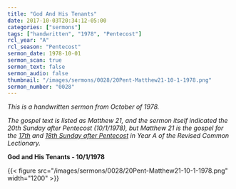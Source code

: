 ```yaml
---
title: "God And His Tenants"
date: 2017-10-03T20:34:12-05:00
categories: ["sermons"]
tags: ["handwritten", "1978", "Pentecost"]
rcl_year: "A"
rcl_season: "Pentecost"
sermon_date: 1978-10-01
sermon_scan: true
sermon_text: false
sermon_audio: false
thumbnail: "/images/sermons/0028/20Pent-Matthew21-10-1-1978.png"
sermon_number: "0028"
---
```

_This is a handwritten sermon from October of 1978._

<!--more-->

_The gospel text is listed as Matthew 21, and the sermon itself indicated the 20th Sunday after Pentecost (10/1/1978), but Matthew 21 is the gospel for the [17th](https://lectionary.library.vanderbilt.edu/texts.php?id=161) and [18th Sunday after Pentecost](https://lectionary.library.vanderbilt.edu/texts.php?id=162) in Year A of the Revised Common Lectionary._

**God and His Tenants - 10/1/1978**

{{< figure src="/images/sermons/0028/20Pent-Matthew21-10-1-1978.png" width="1200" >}}

